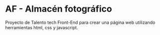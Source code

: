 AF - Almacén fotográfico
=======================================


Proyecto de Talento tech Front-End para crear una página web utilizando herramientas html, css y javascript.

